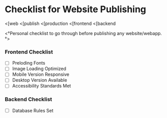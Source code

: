 # Checklist for Website Publishing
<[web
<[publish
<[production
<[frontend
<[backend

<°Personal checklist to go through before publishing any website/webapp.°>

### Frontend Checklist
- [ ] Preloding Fonts
- [ ] Image Loading Optimized
- [ ] Mobile Version Responsive
- [ ] Desktop Version Available
- [ ] Accessibility Standards Met

### Backend Checklist
- [ ] Database Rules Set
